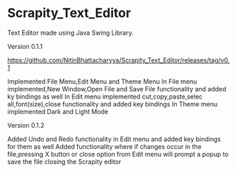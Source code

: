 # Scrapity_Text_Editor
Text Editor made using Java Swing Library. 

Version 0.1.1

https://github.com/NitinBhattacharyya/Scrapity_Text_Editor/releases/tag/v0.1

Implemented File Menu,Edit Menu and Theme Menu
In File menu implemented,New Window,Open File and Save File functionality and added ky bindings as well
In Edit menu implemented cut,copy,paste,selec all,font(size),close functionality and added key bindings
In Theme menu implemented Dark and Light Mode

Version 0.1.2

Added Undo and Redo functionality in Edit menu and added key bindings for them as well
Added functionality where if changes occur in the file,pressing X button or close option from Edit menu will 
prompt a popup to save the file closing the Scrapity editor
